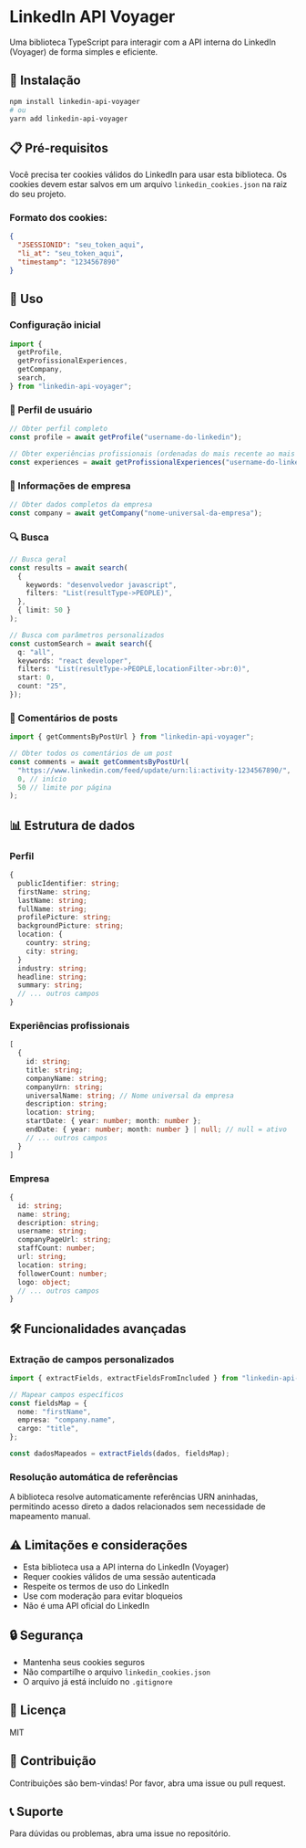 # LinkedIn API Voyager

Uma biblioteca TypeScript para interagir com a API interna do LinkedIn (Voyager) de forma simples e eficiente.

## 🚀 Instalação

```bash
npm install linkedin-api-voyager
# ou
yarn add linkedin-api-voyager
```

## 📋 Pré-requisitos

Você precisa ter cookies válidos do LinkedIn para usar esta biblioteca. Os cookies devem estar salvos em um arquivo `linkedin_cookies.json` na raiz do seu projeto.

### Formato dos cookies:

```json
{
  "JSESSIONID": "seu_token_aqui",
  "li_at": "seu_token_aqui",
  "timestamp": "1234567890"
}
```

## 🔧 Uso

### Configuração inicial

```typescript
import {
  getProfile,
  getProfissionalExperiences,
  getCompany,
  search,
} from "linkedin-api-voyager";
```

### 👤 Perfil de usuário

```typescript
// Obter perfil completo
const profile = await getProfile("username-do-linkedin");

// Obter experiências profissionais (ordenadas do mais recente ao mais antigo)
const experiences = await getProfissionalExperiences("username-do-linkedin");
```

### 🏢 Informações de empresa

```typescript
// Obter dados completos da empresa
const company = await getCompany("nome-universal-da-empresa");
```

### 🔍 Busca

```typescript
// Busca geral
const results = await search(
  {
    keywords: "desenvolvedor javascript",
    filters: "List(resultType->PEOPLE)",
  },
  { limit: 50 }
);

// Busca com parâmetros personalizados
const customSearch = await search({
  q: "all",
  keywords: "react developer",
  filters: "List(resultType->PEOPLE,locationFilter->br:0)",
  start: 0,
  count: "25",
});
```

### 💬 Comentários de posts

```typescript
import { getCommentsByPostUrl } from "linkedin-api-voyager";

// Obter todos os comentários de um post
const comments = await getCommentsByPostUrl(
  "https://www.linkedin.com/feed/update/urn:li:activity-1234567890/",
  0, // início
  50 // limite por página
);
```

## 📊 Estrutura de dados

### Perfil

```typescript
{
  publicIdentifier: string;
  firstName: string;
  lastName: string;
  fullName: string;
  profilePicture: string;
  backgroundPicture: string;
  location: {
    country: string;
    city: string;
  }
  industry: string;
  headline: string;
  summary: string;
  // ... outros campos
}
```

### Experiências profissionais

```typescript
[
  {
    id: string;
    title: string;
    companyName: string;
    companyUrn: string;
    universalName: string; // Nome universal da empresa
    description: string;
    location: string;
    startDate: { year: number; month: number };
    endDate: { year: number; month: number } | null; // null = ativo
    // ... outros campos
  }
]
```

### Empresa

```typescript
{
  id: string;
  name: string;
  description: string;
  username: string;
  companyPageUrl: string;
  staffCount: number;
  url: string;
  location: string;
  followerCount: number;
  logo: object;
  // ... outros campos
}
```

## 🛠️ Funcionalidades avançadas

### Extração de campos personalizados

```typescript
import { extractFields, extractFieldsFromIncluded } from "linkedin-api-voyager";

// Mapear campos específicos
const fieldsMap = {
  nome: "firstName",
  empresa: "company.name",
  cargo: "title",
};

const dadosMapeados = extractFields(dados, fieldsMap);
```

### Resolução automática de referências

A biblioteca resolve automaticamente referências URN aninhadas, permitindo acesso direto a dados relacionados sem necessidade de mapeamento manual.

## ⚠️ Limitações e considerações

- Esta biblioteca usa a API interna do LinkedIn (Voyager)
- Requer cookies válidos de uma sessão autenticada
- Respeite os termos de uso do LinkedIn
- Use com moderação para evitar bloqueios
- Não é uma API oficial do LinkedIn

## 🔒 Segurança

- Mantenha seus cookies seguros
- Não compartilhe o arquivo `linkedin_cookies.json`
- O arquivo já está incluído no `.gitignore`

## 📝 Licença

MIT

## 🤝 Contribuição

Contribuições são bem-vindas! Por favor, abra uma issue ou pull request.

## 📞 Suporte

Para dúvidas ou problemas, abra uma issue no repositório.

